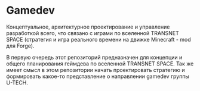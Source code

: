 # Gamedev
Концептуальное, архитектурное проектирование и управление разработкой всего, что связано с играми по вселенной TRANSNET SPACE (стратегия и игра реального времени на движке Minecraft - mod для Forge).

В первую очередь этот репозиторий предназначен для концепции и общего планирования геймдева по вселенной TRANSNET SPACE. Так же имеет смысл в этом репозитории начать проектировать стратегию и формировать какое-то представление о направлении gamedev группы U-TECH. 
